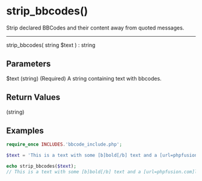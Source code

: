 # strip_bbcodes()

Strip declared BBCodes and their content away from quoted messages.

---

strip_bbcodes( string $text ) : string

## Parameters

$text (string) (Required) A string containing text with bbcodes.

## Return Values

(string)

## Examples

```php
require_once INCLUDES.'bbcode_include.php';

$text = 'This is a text with some [b]bold[/b] text and a [url=phpfusion.com]link[/url]. But we have some [hide]"this text is hidden"[/hide] hidden text.';

echo strip_bbcodes($text);
// This is a text with some [b]bold[/b] text and a [url=phpfusion.com]link[/url]. But we have some hidden text.
```
